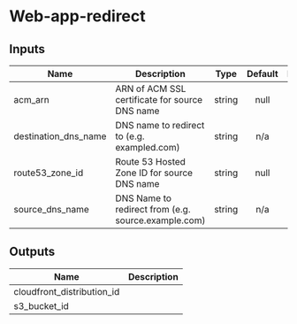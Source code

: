 # Web-app-redirect

## Inputs

| Name | Description | Type | Default | Required |
|------|-------------|:----:|:-----:|:-----:|
| acm\_arn | ARN of ACM SSL certificate for source DNS name | string | null | no |
| destination\_dns\_name | DNS name to redirect to (e.g. exampled.com) | string | n/a | yes |
| route53\_zone\_id | Route 53 Hosted Zone ID for source DNS name | string | null | no |
| source\_dns\_name | DNS Name to redirect from (e.g. source.example.com) | string | n/a | yes |

## Outputs

| Name | Description |
|------|-------------|
| cloudfront\_distribution\_id |  |
| s3\_bucket\_id |  |
